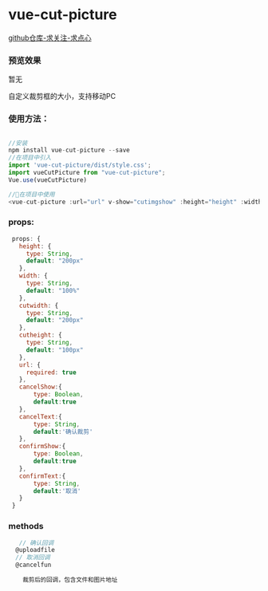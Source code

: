 # vue-cut-picture

[github仓库-求关注-求点心](https://github.com/plingply/vue-cut-picture.git)

### 预览效果
暂无

自定义裁剪框的大小，支持移动PC

### 使用方法：
```javascript

//安装
npm install vue-cut-picture --save
//在项目中引入
import 'vue-cut-picture/dist/style.css';
import vueCutPicture from "vue-cut-picture";
Vue.use(vueCutPicture)

//在项目中使用
<vue-cut-picture :url="url" v-show="cutimgshow" :height="height" :width="width" :cutwidth="cutwidth" @uploadfile="uploadfile"></vue-cut-picture>

```

### props:
 ```javascript
  props: {
    height: {
      type: String,
      default: "200px"
    },
    width: {
      type: String,
      default: "100%"
    },
    cutwidth: {
      type: String,
      default: "200px"
    },
    cutheight: {
      type: String,
      default: "100px"
    },
    url: {
      required: true
    },
    cancelShow:{
        type: Boolean,
        default:true
    },
    cancelText:{
        type: String,
        default:'确认裁剪'
    },
    confirmShow:{
        type: Boolean,
        default:true
    },
    confirmText:{
        type: String,
        default:'取消'
    }
  }
 ```

### methods
 ```javascript
    // 确认回调
   @uploadfile
   // 取消回调
   @cancelfun
   
	 裁剪后的回调，包含文件和图片地址
 ```